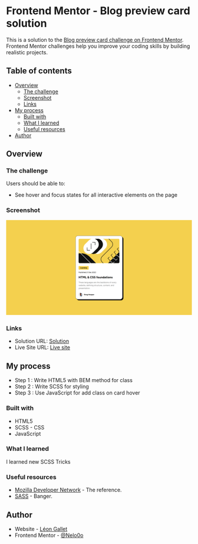 # Frontend Mentor - Blog preview card solution

This is a solution to the [Blog preview card challenge on Frontend Mentor](https://www.frontendmentor.io/challenges/blog-preview-card-ckPaj01IcS). Frontend Mentor challenges help you improve your coding skills by building realistic projects. 

## Table of contents

- [Overview](#overview)
  - [The challenge](#the-challenge)
  - [Screenshot](#screenshot)
  - [Links](#links)
- [My process](#my-process)
  - [Built with](#built-with)
  - [What I learned](#what-i-learned)
  - [Useful resources](#useful-resources)
- [Author](#author)

## Overview

### The challenge

Users should be able to:

- See hover and focus states for all interactive elements on the page

### Screenshot

![](./screenshot/blog-preview-card.png)

### Links

- Solution URL: [Solution](https://github.com/Nelo0o/blog-preview-card)
- Live Site URL: [Live site](https://nelo0o.github.io/blog-preview-card/)

## My process

- Step 1 : Write HTML5 with BEM method for class
- Step 2 : Write SCSS for styling
- Step 3 : Use JavaScript for add class on card hover

### Built with

- HTML5
- SCSS - CSS
- JavaScript

### What I learned

I learned new SCSS Tricks

### Useful resources

- [Mozilla Developer Network](https://developer.mozilla.org/fr/) - The reference.
- [SASS](https://sass-lang.com/) - Banger.

## Author

- Website - [Léon Gallet](https://leon-gallet.fr)
- Frontend Mentor - [@Nelo0o](https://www.frontendmentor.io/profile/Nelo0o)
